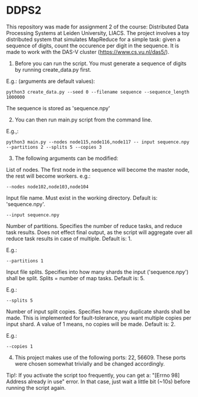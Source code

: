 # DDPS2

This repository was made for assignment 2 of the course: Distributed Data Processing Systems at Leiden University, LIACS.
The project involves a toy distributed system that simulates MapReduce for a simple task: given a sequence of digits, count the occurence per digit in the sequence. It is made to work with the DAS-V cluster (https://www.cs.vu.nl/das5/).

1. Before you can run the script. You must generate a sequence of digits by running create_data.py first.

E.g.: (arguments are default values):

```console
python3 create_data.py --seed 0 --filename sequence --sequence_length 1000000
```

The sequence is stored as 'sequence.npy'

2. You can then run main.py script from the command line.

E.g.,: 

```console
python3 main.py --nodes node115,node116,node117 -- input sequence.npy --partitions 2 --splits 5 --copies 3
```

3. The following arguments can be modified:

List of nodes. The first node in the sequence will become the master node, the rest will become workers.  e.g.: 
```console
--nodes node102,node103,node104
```
Input file name. Must exist in the working directory. Default is: 'sequence.npy'. 
```console
--input sequence.npy
```
Number of partitions. Specifies the number of reduce tasks, and reduce task results. Does not effect final output, as the script will aggregate over all reduce task results in case of multiple. Default is: 1.

E.g.:

```console
--partitions 1
```
Input file splits. Specifies into how many shards the input ('sequence.npy') shall be split. Splits = number of map tasks.  Default is: 5.

E.g.: 
```console
--splits 5
```

Number of input split copies. Specifies how many duplicate shards shall be made. This is implemented for fault-tolerance, you want multiple copies per input shard. A value of 1 means, no copies will be made. Default is: 2. 

E.g.: 
```console
--copies 1
```
4. This project makes use of the following ports: 22, 56609. These ports were chosen somewhat trivially and be changed accordingly.

Tip!:
If you activate the script too frequently, you can get a: "[Errno 98] Address already in use" error.
In that case, just wait a little bit (~10s) before running the script again.
